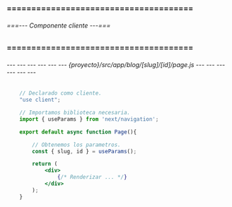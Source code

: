 ### ====================================== ###
###### ===--- Componente cliente ---=== ######
### ====================================== ###

<!-- En el cliente se utiliza (useParams). -->

###### --- --- --- --- --- --- {proyecto}/src/app/blog/[slug]/[id]/page.js --- --- --- --- --- --- ######

```jsx
	// Declarado como cliente.
	"use client";

	// Importamos biblioteca necesaria.
	import { useParams } from 'next/navigation';

	export default async function Page(){

		// Obtenemos los parametros.
		const { slug, id } = useParams();

		return (
			<div>
				{/* Renderizar ... */}
			</div>
		);
	}
```